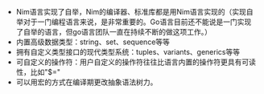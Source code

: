 - Nim语言实现了自举，Nim的编译器、标准库都是用Nim语言实现的（实现自举对于一门编程语言来说，是非常重要的。Go语言目前还不能说是一门实现了自举的语言，但go语言团队一直在持续不断的做这项工作。）
- 内置高级数据类型：string、set、sequence等等
- 拥有自定义类型接口的现代类型系统：tuples、variants、generics等等
- 可自定义的操作符：用户自定义的操作符往往比语言内置的操作符更具有可读性，比如"$="
- 可以用宏的方式在编译期更改抽象语法树力。
